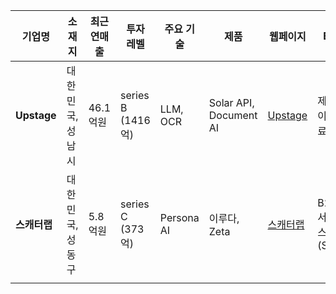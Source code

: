 | 기업명             | 소재지             | 최근 연매출  | 투자 레벨   |주요 기술   | 제품        |웹페이지         | BM        |
| ----------------- | ------------------ | ----------- | ----------- | ---------- | -------------- | ---------- | ----------|
| **Upstage**       | 대한민국, 성남시    | 46.1 억원   | series B (1416억)   |LLM, OCR   | Solar API, Document AI | [Upstage](https://www.upstage.ai) | 제품 이용료 |
| **스캐터랩**      | 대한민국, 성동구     | 5.8 억원    | series C (373억)  |Persona AI | 이루다, Zeta | [스캐터랩](https://www.scatterlab.co.kr/) | B2B 서비스 (SKT) |
| | | | | | |
